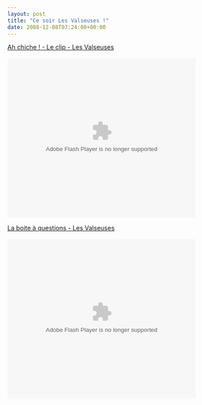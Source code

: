 ```yaml
---
layout: post
title: "Ce soir Les Valseuses !"
date: 2008-12-08T07:24:00+00:00
---
```

<div class="main">
		<p><a href="http://vids.myspace.com/index.cfm?fuseaction=vids.individual&amp;videoid=32595218">Ah chiche ! - Le clip - Les Valseuses</a><br>
<object classid="clsid:d27cdb6e-ae6d-11cf-96b8-444553540000" width="425" height="360" codebase="http://download.macromedia.com/pub/shockwave/cabs/flash/swflash.cab#version=6,0,40,0"><br>
<param name="allowFullScreen" value="true">
<param name="wmode" value="transparent">
<param name="src" value="http://mediaservices.myspace.com/services/media/embed.aspx/m=32595218,t=1,mt=video,searchID=,primarycolor=,secondarycolor=">
<embed type="application/x-shockwave-flash" width="425" height="360" src="http://mediaservices.myspace.com/services/media/embed.aspx/m=32595218,t=1,mt=video,searchID=,primarycolor=,secondarycolor=" wmode="transparent" allowfullscreen="true"></embed></object></p>
	<p><a href="http://vids.myspace.com/index.cfm?fuseaction=vids.individual&amp;videoid=22001171">La boite à questions - Les Valseuses</a><br><object width="425px" height="360px"><br>
<param name="allowFullScreen" value="true">
<param name="wmode" value="transparent">
<param name="movie" value="http://mediaservices.myspace.com/services/media/embed.aspx/m=22001171,t=1,mt=video,searchID=,primarycolor=,secondarycolor=">
<embed src="http://mediaservices.myspace.com/services/media/embed.aspx/m=22001171,t=1,mt=video,searchID=,primarycolor=,secondarycolor=" width="425" height="360" allowfullscreen="true" type="application/x-shockwave-flash" wmode="transparent"></embed></object>
</p>
</div>